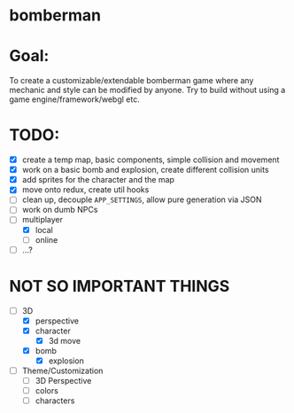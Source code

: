 # bomberman

# Goal:
To create a customizable/extendable bomberman game where any mechanic and style can be modified by anyone. Try to build without using a game engine/framework/webgl etc.

# TODO:  
- [x] create a temp map, basic components, simple collision and movement
- [x] work on a basic bomb and explosion, create different collision units
- [x] add sprites for the character and the map
- [x] move onto redux, create util hooks
- [ ] clean up, decouple `APP_SETTINGS`, allow pure generation via JSON
- [ ] work on dumb NPCs
- [ ] multiplayer
	- [x] local
	- [ ] online
- [ ] ...?

# NOT SO IMPORTANT THINGS
- [ ] 3D
	- [x] perspective
	- [x] character
		- [x] 3d move
	- [x] bomb
		- [x] explosion
- [ ] Theme/Customization
	- [ ] 3D Perspective
	- [ ] colors
	- [ ] characters